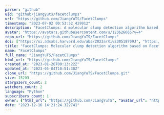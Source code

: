 ```yaml
---
parser: "github"
uid: "github/jiangyuts/facetclumps"
url: "https://github.com/JiangYuTS/FacetClumps"
timestamp: "2023-07-02 00:53:52.429912"
description: "FacetClumps: A molecular clump detection algorithm based on Facet model"
avatar: "https://avatars.githubusercontent.com/u/123626665?v=4"
repo_url: "https://github.com/JiangYuTS/FacetClumps"
doi: ["https://ui.adsabs.harvard.edu/abs/2023arXiv230518709J", "https://ui.adsabs.harvard.edu/abs/2023ascl.soft06038J/abstract"]
title: "FacetClumps: Molecular clump detection algorithm based on Facet model"
name: "FacetClumps"
full_name: "JiangYuTS/FacetClumps"
html_url: "https://github.com/JiangYuTS/FacetClumps"
created_at: "2023-01-26T09:13:22Z"
updated_at: "2023-05-04T10:51:30Z"
clone_url: "https://github.com/JiangYuTS/FacetClumps.git"
size: 15203
stargazers_count: 2
watchers_count: 2
language: "Python"
subscribers_count: 1
owner: {"html_url": "https://github.com/JiangYuTS", "avatar_url": "https://avatars.githubusercontent.com/u/123626665?v=4", "login": "JiangYuTS", "type": "User"}
date: "2023-12-16 14:21:24.322741"
---
```

